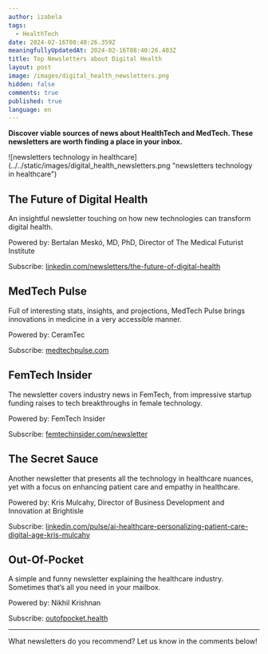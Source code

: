 ```yaml
---
author: izabela
tags:
  - HealthTech
date: 2024-02-16T08:40:26.359Z
meaningfullyUpdatedAt: 2024-02-16T08:40:26.403Z
title: Top Newsletters about Digital Health
layout: post
image: /images/digital_health_newsletters.png
hidden: false
comments: true
published: true
language: en
---
```

**Discover viable sources of news about HealthTech and MedTech. These newsletters are worth finding a place in your inbox.**

<div className="image">![newsletters technology in healthcare](../../static/images/digital_health_newsletters.png "newsletters technology in healthcare")</div>

## The Future of Digital Health

An insightful newsletter touching on how new technologies can transform digital health.

Powered by: Bertalan Meskó, MD, PhD, Director of The Medical Futurist Institute

Subscribe: [linkedin.com/newsletters/the-future-of-digital-health](https://www.linkedin.com/newsletters/the-future-of-digital-health-6501324601757442048/)

## MedTech Pulse

Full of interesting stats, insights, and projections, MedTech Pulse brings innovations in medicine in a very accessible manner.

Powered by: CeramTec

Subscribe: [medtechpulse.com](https://www.medtechpulse.com/)

## FemTech Insider

The newsletter covers industry news in FemTech, from impressive startup funding raises to tech breakthroughs in female technology.

Powered by: FemTech Insider

Subscribe: [femtechinsider.com/newsletter](https://femtechinsider.com/newsletter/)

## The Secret Sauce

Another newsletter that presents all the technology in healthcare nuances, yet with a focus on enhancing patient care and empathy in healthcare.

Powered by: Kris Mulcahy, Director of Business Development and Innovation at Brightisle

Subscribe: [linkedin.com/pulse/ai-healthcare-personalizing-patient-care-digital-age-kris-mulcahy](https://www.linkedin.com/pulse/ai-healthcare-personalizing-patient-care-digital-age-kris-mulcahy-iyr5e/?trackingId=%2FI5K%2FtuVTiaImPWXOV%2BvPQ%3D%3D)

## Out-Of-Pocket

A simple and funny newsletter explaining the healthcare industry. Sometimes that’s all you need in your mailbox.

Powered by: Nikhil Krishnan

Subscribe: [outofpocket.health](https://www.outofpocket.health/)

- - -

What newsletters do you recommend? Let us know in the comments below!